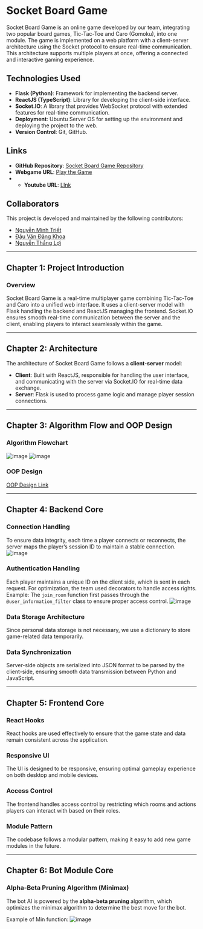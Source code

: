 # Socket Board Game

Socket Board Game is an online game developed by our team, integrating two popular board games, Tic-Tac-Toe and Caro (Gomoku), into one module. The game is implemented on a web platform with a client-server architecture using the Socket protocol to ensure real-time communication. This architecture supports multiple players at once, offering a connected and interactive gaming experience.

## Technologies Used

- **Flask (Python)**: Framework for implementing the backend server.
- **ReactJS (TypeScript)**: Library for developing the client-side interface.
- **Socket.IO**: A library that provides WebSocket protocol with extended features for real-time communication.
- **Deployment**: Ubuntu Server OS for setting up the environment and deploying the project to the web.
- **Version Control**: Git, GitHub.

## Links

- **GitHub Repository**: [Socket Board Game Repository](https://github.com/orgs/BiThongg/repositories)  
- **Webgame URL**: [Play the Game](http://khoakomlem-internal.ddns.net:3000/)
- - **Youtube URL**: [LInk](https://www.youtube.com/watch?v=ZEkzfvbafVw&t=307s&ab_channel=WinTV)

## Collaborators

This project is developed and maintained by the following contributors:

- [Nguyễn Minh Triết](https://github.com/MinhTriet0612)
- [Đậu Văn Đăng Khoa](https://github.com/khoakomlem)
- [Nguyễn Thắng Lợi](https://github.com/winnguyen1905)
  
---

## Chapter 1: Project Introduction

### Overview
Socket Board Game is a real-time multiplayer game combining Tic-Tac-Toe and Caro into a unified web interface. It uses a client-server model with Flask handling the backend and ReactJS managing the frontend. Socket.IO ensures smooth real-time communication between the server and the client, enabling players to interact seamlessly within the game.

---

## Chapter 2: Architecture

The architecture of Socket Board Game follows a **client-server** model:
- **Client**: Built with ReactJS, responsible for handling the user interface, and communicating with the server via Socket.IO for real-time data exchange.
- **Server**: Flask is used to process game logic and manage player session connections.

---

## Chapter 3: Algorithm Flow and OOP Design

### Algorithm Flowchart
![image](https://github.com/user-attachments/assets/416aee2c-6107-437e-97f0-c9a1b21b01f8)
![image](https://github.com/user-attachments/assets/0dabb4c8-524c-4913-ac00-d3aa629a4a33)


### OOP Design
[OOP Design Link](https://lucid.app/lucidchart/c264c462-2240-482f-b0e6-2013fe53ffff/edit?invitationId=inv_cdb088a6-a102-427c-8d5b-ef01ce4125b1&page=0_0#) 


---

## Chapter 4: Backend Core

### Connection Handling
To ensure data integrity, each time a player connects or reconnects, the server maps the player’s session ID to maintain a stable connection.
![image](https://github.com/user-attachments/assets/8cec42ad-8044-4e64-8649-39da192cb865)


### Authentication Handling
Each player maintains a unique ID on the client side, which is sent in each request. For optimization, the team used decorators to handle access rights.  
Example: The `join_room` function first passes through the `@user_information_filter` class to ensure proper access control.
![image](https://github.com/user-attachments/assets/64ed5123-1edd-4dd4-8ed1-983fa60a7265)



### Data Storage Architecture
Since personal data storage is not necessary, we use a dictionary to store game-related data temporarily.

### Data Synchronization
Server-side objects are serialized into JSON format to be parsed by the client-side, ensuring smooth data transmission between Python and JavaScript.

---

## Chapter 5: Frontend Core

### React Hooks
React hooks are used effectively to ensure that the game state and data remain consistent across the application.

### Responsive UI
The UI is designed to be responsive, ensuring optimal gameplay experience on both desktop and mobile devices.

### Access Control
The frontend handles access control by restricting which rooms and actions players can interact with based on their roles.

### Module Pattern
The codebase follows a modular pattern, making it easy to add new game modules in the future.

---

## Chapter 6: Bot Module Core

### Alpha-Beta Pruning Algorithm (Minimax)
The bot AI is powered by the **alpha-beta pruning** algorithm, which optimizes the minimax algorithm to determine the best move for the bot.  

Example of Min function: ![image](https://github.com/user-attachments/assets/b5b3b45a-a338-4a2c-854c-864428797f89)


